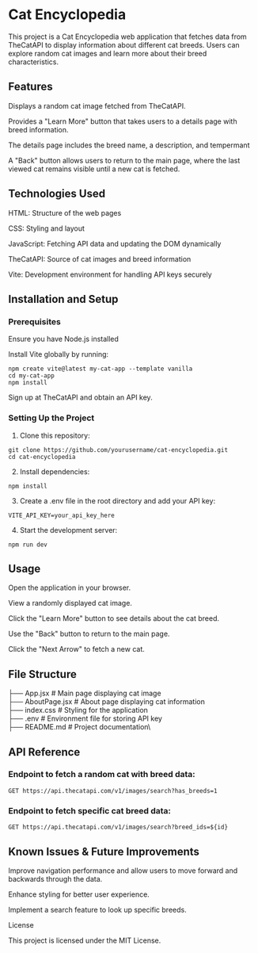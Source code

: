 # Cat Encyclopedia

This project is a Cat Encyclopedia web application that fetches data from TheCatAPI to display information about different cat breeds. Users can explore random cat images and learn more about their breed characteristics.

## Features

Displays a random cat image fetched from TheCatAPI.

Provides a "Learn More" button that takes users to a details page with breed information.

The details page includes the breed name, a description, and tempermant 

A "Back" button allows users to return to the main page, where the last viewed cat remains visible until a new cat is fetched.

## Technologies Used

HTML: Structure of the web pages

CSS: Styling and layout

JavaScript: Fetching API data and updating the DOM dynamically

TheCatAPI: Source of cat images and breed information

Vite: Development environment for handling API keys securely

## Installation and Setup

### Prerequisites

Ensure you have Node.js installed

Install Vite globally by running:

```
npm create vite@latest my-cat-app --template vanilla
cd my-cat-app
npm install
```

Sign up at TheCatAPI and obtain an API key.

### Setting Up the Project

1. Clone this repository:

```
git clone https://github.com/yourusername/cat-encyclopedia.git
cd cat-encyclopedia
```

2. Install dependencies:

```
npm install
```

3. Create a .env file in the root directory and add your API key:

```
VITE_API_KEY=your_api_key_here
```

4. Start the development server:

```
npm run dev
```

## Usage

Open the application in your browser.

View a randomly displayed cat image.

Click the "Learn More" button to see details about the cat breed.

Use the "Back" button to return to the main page.

Click the "Next Arrow" to fetch a new cat.


## File Structure

├── App.jsx          # Main page displaying cat image\
├── AboutPage.jsx    # About page displaying cat information\
├── index.css        # Styling for the application\
├── .env             # Environment file for storing API key\
├── README.md        # Project documentation\

## API Reference

### Endpoint to fetch a random cat with breed data:

```
GET https://api.thecatapi.com/v1/images/search?has_breeds=1
```

### Endpoint to fetch specific cat breed data:
```
GET https://api.thecatapi.com/v1/images/search?breed_ids=${id}
```

## Known Issues & Future Improvements

Improve navigation performance and allow users to move forward and backwards through the data.

Enhance styling for better user experience.

Implement a search feature to look up specific breeds.

License

This project is licensed under the MIT License.
